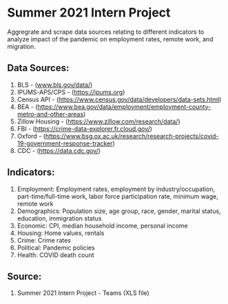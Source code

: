 # Summer 2021 Intern Project
Aggregrate and scrape data sources relating to different indicators to analyze impact of the pandemic on employment rates, remote work, and migration.

## Data Sources:
1. BLS - (www.bls.gov/data/)
2. IPUMS-APS/CPS - (https://ipums.org)
3. Census API - (https://www.census.gov/data/developers/data-sets.html)
4. BEA - (https://www.bea.gov/data/employment/employment-county-metro-and-other-areas)
5. Zillow Housing - (https://www.zillow.com/research/data/)
6. FBI - (https://crime-data-explorer.fr.cloud.gov/)
7. Oxford - (https://www.bsg.ox.ac.uk/research/research-projects/covid-19-government-response-tracker) 
8. CDC - (https://data.cdc.gov/)

## Indicators:
1. Employment: Employment rates, employment by industry/occupation, part-time/full-time work, labor force participation rate, minimum wage, remote work
2. Demographics: Population size, age group, race, gender, marital status, education, immigration status
3. Economic: CPI, median household income, personal income
4. Housing: Home values, rentals
5. Crime: Crime rates
6. Political: Pandemic policies
7. Health: COVID death count

## Source: 
1. Summer 2021 Intern Project - Teams (XLS file)
